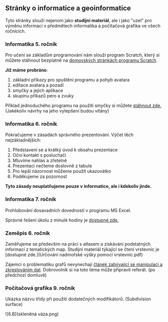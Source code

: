 ## Stránky o informatice a geoinformatice

Tyto stránky slouží nejenom jako **studijní materiál**, ale i jako "uzel" pro výměnu informací v předmětech informatika a počítačová grafika ve všech ročnících.

### Informatika 5. ročník

Pro učení se základům programování nám slouží program Scratch, který si můžete stáhnout bezplatně na [domovských stránkách programu Scratch](https://scratch.mit.edu/download).

**Již máme probráno**:    
1. základní příkazy pro spuštění programu a pohyb avatara
2. editace avatara a pozadí
3. smyčky a jejich aplikace
4. skupinu příkazů pero a zvuky

Příklad jednoduchého programu na použití smyčky si můžete [stáhnout zde.]() (Jakékoliv návrhy na jeho vylepšení budou vítány)

### Informatika 6. ročník

Pokračujeme v zásadách správného prezentování. Výčet těch nejzákladnějších:

1. Představení se a krátký úvod k obsahu prezentace
2. Oční kontakt s posluchači
3. Mluvíme nahlas a zřetelně
4. Prezentaci nečteme doslovně z tabule
5. Pro lepší názornost můžeme použít ukazovátko
6. Poděkujeme za pozornost

**Tyto zásady neuplatňujeme pouze v informatice, ale i kdekoliv jinde.**

### Informatika 7. ročník

Prohlubování dosavadních dovedností v programu MS Excel. 

Správné řešení úkolu z minulé hodiny je  [dostupné zde.]()

### Zeměpis 6. ročník

Zaměřujeme se především na práci s atlasem a získávání podstatných informací z tematických map. Studijní materiál týkající se čtení vrstevnic je [dostupné zde.](Určování nadmořské výšky pomocí vrstevnic.pdf)

Zájemci o problematiku grafů nevynechají [článek zabývající se manipulací a zkreslováním dat](https://www.idnes.cz/technet/veda/manipulace-grafy-statistika.A151023_164547_veda_pka). Dobrovolník si na toto téma může připravit referát. (po předchozí domluvě)



### Počítačová grafika 9. ročník

Ukázka názvu třídy při použití dodatečných modifikátorů. (Subdivision surface)

![6.B](skleněná váza.png)
